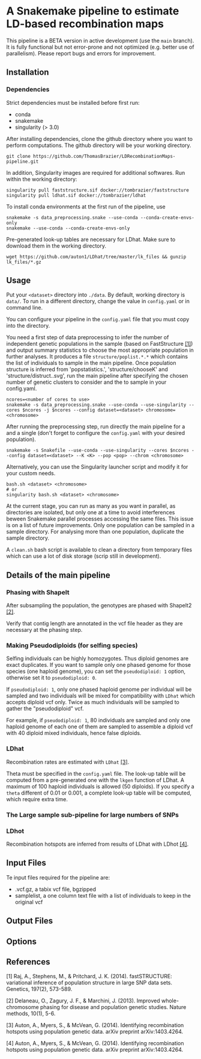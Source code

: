 # A Snakemake pipeline to estimate LD-based recombination maps


This pipeline is a BETA version in active development (use the `main` branch). It is fully functional but not error-prone and not optimized (e.g. better use of parallelism). Please report bugs and errors for improvement.


## Installation

### Dependencies

Strict dependencies must be installed before first run:
- conda
- snakemake
- singularity (> 3.0)

After installing dependencies, clone the github directory where you want to perform computations. The github directory will be your working directory.

```
git clone https://github.com/ThomasBrazier/LDRecombinationMaps-pipeline.git 
```

In addition, Singularity images are required for additional softwares. Run within the working directory:

```
singularity pull faststructure.sif docker://tombrazier/faststructure
singularity pull ldhat.sif docker://tombrazier/ldhat
```

To install conda environments at the first run of the pipeline, use

```
snakemake -s data_preprocessing.snake --use-conda --conda-create-envs-only
snakemake --use-conda --conda-create-envs-only
```

Pre-generated look-up tables are necessary for LDhat. Make sure to download them in the working directory.

```
wget https://github.com/auton1/LDhat/tree/master/lk_files && gunzip lk_files/*.gz
```


## Usage

Put your `<dataset>` directory into `./data`.
By default, working directory is `data/`. To run in a different directory, change the value in `config.yaml` or in command line.

You can configure your pipeline in the `config.yaml` file that you must copy into the <dataset> directory.

You need a first step of data preprocessing to infer the number of independent genetic populations in the sample (based on FastStructure [[1]](#1)) and output summary statistics to choose the most appropriate population in further analyses. It produces a file `structure/poplist.*.*` which contains the list of individuals to sample in the main pipeline.
Once population structure is inferred from 'popstatistics.<K>', 'structure/chooseK' and 'structure/distruct.<K>.svg', run the main pipeline after specifying the chosen <K> number of genetic clusters to consider and the <population> to sample in your config.yaml.

```
ncores=<number of cores to use>
snakemake -s data_preprocessing.snake --use-conda --use-singularity --cores $ncores -j $ncores --config dataset=<dataset> chromosome=<chromosome>
```

After running the preprocessing step, run directly the main pipeline for a <dataset> and a single <chromosome> (don't forget to configure the `config.yaml` with your desired population).

```
snakemake -s Snakefile --use-conda --use-singularity --cores $ncores --config dataset=<dataset> --K <K> --pop <pop> --chrom <chromosome>
```

Alternatively, you can use the Singularity launcher script and modify it for your custom needs.

```
bash.sh <dataset> <chromosome>
# or
singularity bash.sh <dataset> <chromosome>
```

At the current stage, you can run as many <dataset> as you want in parallel, as directories are isolated, but only one <chromosome> at a time to avoid interferences beween Snakemake parallel processes accessing the same files. This issue is on a list of future improvements.
Only one population can be sampled in a sample directory. For analysing more than one population, duplicate the sample directory.


A `clean.sh` bash script is available to clean a <dataset> directory from temporary files which can use a lot of disk storage (scrip still in development).


## Details of the main pipeline


### Phasing with ShapeIt

After subsampling the population, the genotypes are phased with ShapeIt2 [[2]](#2). 

Verify that contig length are annotated in the vcf file header as they are necessary at the phasing step.

### Making Pseudodiploids (for selfing species)

Selfing individuals can be highly homozygotes. Thus diploid genomes are exact duplicates. If you want to sample only one phased genome for those species (one haploid genome), you can set the `pseudodiploid: 1` option, otherwise set it to `pseudodiploid: 0`.

If `pseudodiploid: 1`, only one phased haploid genome per individual will be sampled and two individuals will be mixed for compatibility with `LDhat` which accepts diploid vcf only. Twice as much individuals will be sampled to gather the "pseudodiploid" vcf.

For example, if `pseudodiploid: 1`, 80 individuals are sampled and only one haploid genome of each one of them are sampled to assemble a diploid vcf with 40 diploid mixed individuals, hence false diploids.


### LDhat

Recombination rates are estimated with `LDhat` [[3]](#3).

Theta must be specified in the `config.yaml` file. The look-up table will be computed from a pre-generated one with the `lkgen` function of LDhat. A maximum of 100 haploid individuals is allowed (50 diploids). If you specify a `theta` different of 0.01 or 0.001, a complete look-up table will be computed, which require extra time. 


### The Large sample sub-pipeline for large numbers of SNPs



### LDhot

Recombination hotspots are inferred from results of LDhat with LDhot [[4]]("4").


## Input Files


Te input files required for the pipeline are:

* <dataset>.vcf.gz, a tabix vcf file, bgzipped
* samplelist, a one column text file with a list of individuals to keep in the original vcf


## Output Files



## Options





## References

<a id="1">[1]</a> 
Raj, A., Stephens, M., & Pritchard, J. K. (2014).
fastSTRUCTURE: variational inference of population structure in large SNP data sets.
Genetics, 197(2), 573-589.

<a id="2">[2]</a>
Delaneau, O., Zagury, J. F., & Marchini, J. (2013).
Improved whole-chromosome phasing for disease and population genetic studies.
Nature methods, 10(1), 5-6.

<a id="3">[3]</a>
Auton, A., Myers, S., & McVean, G. (2014).
Identifying recombination hotspots using population genetic data.
arXiv preprint arXiv:1403.4264.

<a id="4">[4]</a>
Auton, A., Myers, S., & McVean, G. (2014).
Identifying recombination hotspots using population genetic data.
arXiv preprint arXiv:1403.4264.

